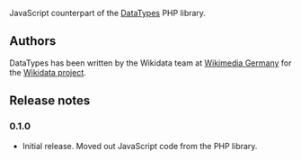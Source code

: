 JavaScript counterpart of the [DataTypes](https://gerrit.wikimedia.org/r/#/admin/projects/mediawiki/extensions/DataTypes) PHP library.

## Authors

DataTypes has been written by the Wikidata team at [Wikimedia Germany](https://wikimedia.de)
for the [Wikidata project](https://wikidata.org/).

## Release notes

### 0.1.0
* Initial release. Moved out JavaScript code from the PHP library.
